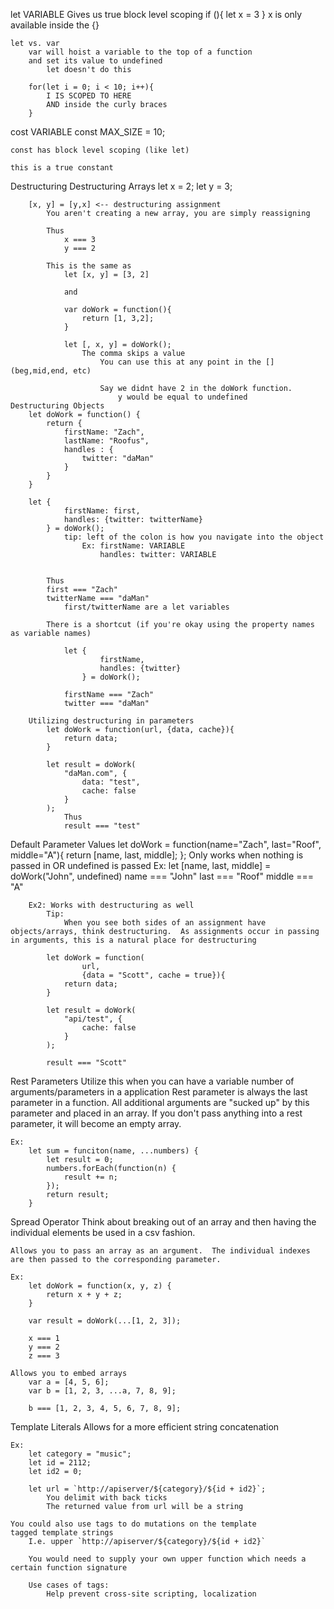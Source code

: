 let VARIABLE
	Gives us true block level scoping
	if (){
		let x = 3
	}
		x is only available inside the {}

	let vs. var
		var will hoist a variable to the top of a function
		and set its value to undefined
			let doesn't do this

		for(let i = 0; i < 10; i++){
			I IS SCOPED TO HERE
			AND inside the curly braces
		}

cost VARIABLE
	const MAX_SIZE = 10;

	const has block level scoping (like let)

	this is a true constant

Destructuring
	Destructuring Arrays
		let x = 2;
		let y = 3;

		[x, y] = [y,x] <-- destructuring assignment
			You aren't creating a new array, you are simply reassigning 

			Thus
				x === 3
				y === 2

			This is the same as
				let [x, y] = [3, 2]

				and

				var doWork = function(){
					return [1, 3,2];
				}

				let [, x, y] = doWork();
					The comma skips a value
						You can use this at any point in the [] (beg,mid,end, etc)

						Say we didnt have 2 in the doWork function.
							y would be equal to undefined
	Destructuring Objects
		let doWork = function() {
			return {
				firstName: "Zach",
				lastName: "Roofus",
				handles : {
					twitter: "daMan"
				}
			}
		}

		let {
				firstName: first, 
				handles: {twitter: twitterName}
			} = doWork();
				tip: left of the colon is how you navigate into the object
					Ex: firstName: VARIABLE
						handles: twitter: VARIABLE
			

			Thus
			first === "Zach"
			twitterName === "daMan"
				first/twitterName are a let variables

			There is a shortcut (if you're okay using the property names as variable names)

				let {
						firstName, 
						handles: {twitter}
					} = doWork();

				firstName === "Zach"
				twitter === "daMan"

		Utilizing destructuring in parameters
			let doWork = function(url, {data, cache}){
				return data;
			}

			let result = doWork(
				"daMan.com", {
					data: "test",
					cache: false
				}
			);
				Thus
				result === "test"

Default Parameter Values
	let doWork = function(name="Zach", last="Roof", middle="A"){
		return [name, last, middle];
};
	Only works when nothing is passed in OR undefined is passed
		Ex: 
			let [name, last, middle] = doWork("John", undefined)
				name === "John"
				last === "Roof"
				middle === "A"


		Ex2: Works with destructuring as well
			Tip:
				When you see both sides of an assignment have objects/arrays, think destructuring.  As assignments occur in passing in arguments, this is a natural place for destructuring

			let doWork = function(
					url,
					{data = "Scott", cache = true}){
				return data;
			}

			let result = doWork(
				"api/test", {
					cache: false
				}
			);

			result === "Scott"

Rest Parameters
	Utilize this when you can have a variable number of arguments/parameters in a application
		Rest parameter is always the last parameter in a function.  All additional arguments are "sucked up" by this parameter and placed in an array.
			If you don't pass anything into a rest parameter, it will become an empty array.

	Ex:
		let sum = funciton(name, ...numbers) {
			let result = 0;
			numbers.forEach(function(n) {
				result += n; 
			});
			return result;
		}

Spread Operator
	Think about breaking out of an array and then having the individual elements be used in a csv fashion.

	Allows you to pass an array as an argument.  The individual indexes are then passed to the corresponding parameter.

	Ex:
		let doWork = function(x, y, z) {
			return x + y + z;
		}

		var result = doWork(...[1, 2, 3]);

		x === 1
		y === 2
		z === 3

	Allows you to embed arrays
		var a = [4, 5, 6];
		var b = [1, 2, 3, ...a, 7, 8, 9];

		b === [1, 2, 3, 4, 5, 6, 7, 8, 9];

Template Literals
	Allows for a more efficient string concatenation

	Ex:
		let category = "music";
		let id = 2112;
		let id2 = 0;

		let url = `http://apiserver/${category}/${id + id2}`;
			You delimit with back ticks
			The returned value from url will be a string

	You could also use tags to do mutations on the template
	tagged template strings
		I.e. upper `http://apiserver/${category}/${id + id2}`

		You would need to supply your own upper function which needs a certain function signature

		Use cases of tags:
			Help prevent cross-site scripting, localization

